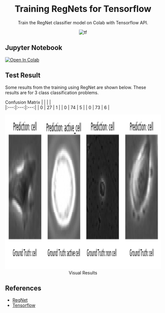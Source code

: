 <br />
<p align="center">
  
  <h1 align="center">Training RegNets for Tensorflow</h1>

  <p align="center">
    Train the RegNet classifier model on Colab with Tensorflow API.
    <br />
  </p>
</p>

<p align="center">
    <img alt="tf" src="https://img.shields.io/badge/TensorFlow-%23FF6F00.svg?style=for-the-badge&logo=TensorFlow&logoColor=white"/>
    <br/>
  </p>
</p>


<!-- ABOUT THE PROJECT -->
## Jupyter Notebook

[![Open In Colab](https://colab.research.google.com/assets/colab-badge.svg)](https://githubtocolab.com/mberkay0/cell-segmentation-with-machine-learning/blob/main/CellSegmentation.ipynb)


<!-- RESULTS -->
## Test Result

Some results from the training using RegNet are shown below. These results are for 3 class classification problems.

Confusion Matrix
|  |  | |  
|:---:|:---:|:---:|
| 0 | 27 | 1 | 
| 0 | 74 | 5 |
| 0 | 73 | 6 | 



<p align="center">
    <img src="/images/result.png" alt="example-result" width="600" height="500"/>
    <br>Visual Results<br/>
  </p>
</p>



## References

* [RegNet](https://arxiv.org/pdf/2101.00590.pdf)
* [Tensorflow](https://www.tensorflow.org/)


